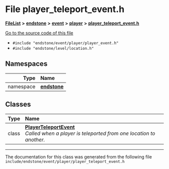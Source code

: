 

# File player\_teleport\_event.h



[**FileList**](files.md) **>** [**endstone**](dir_6cf277b678674f97c7a2b6b3b2447b33.md) **>** [**event**](dir_f1d783c0ad83ee143d16e768ebca51c8.md) **>** [**player**](dir_7c05c37b25e9c9eccd9c63c2d313ba28.md) **>** [**player\_teleport\_event.h**](player__teleport__event_8h.md)

[Go to the source code of this file](player__teleport__event_8h_source.md)



* `#include "endstone/event/player/player_event.h"`
* `#include "endstone/level/location.h"`













## Namespaces

| Type | Name |
| ---: | :--- |
| namespace | [**endstone**](namespaceendstone.md) <br> |


## Classes

| Type | Name |
| ---: | :--- |
| class | [**PlayerTeleportEvent**](classendstone_1_1PlayerTeleportEvent.md) <br>_Called when a player is teleported from one location to another._  |



















































------------------------------
The documentation for this class was generated from the following file `include/endstone/event/player/player_teleport_event.h`

